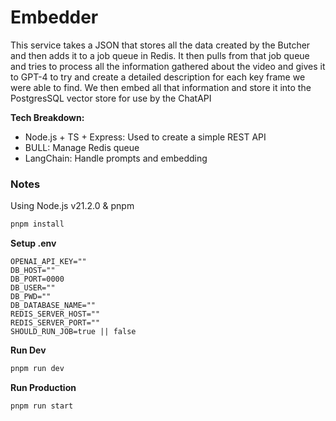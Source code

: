 # Embedder

This service takes a JSON that stores all the data created by the Butcher and then adds it to a job queue in Redis. It then pulls from that job queue and tries to process all the information gathered about the video and gives it to GPT-4 to try and create a detailed description for each key frame we were able to find. We then embed all that information and store it into the PostgresSQL vector store for use by the ChatAPI

**Tech Breakdown:**

- Node.js + TS + Express: Used to create a simple REST API
- BULL: Manage Redis queue 
- LangChain: Handle prompts and embedding 

### Notes

Using Node.js v21.2.0 & pnpm

```bash 
pnpm install
```

**Setup .env**

```.env
OPENAI_API_KEY=""
DB_HOST=""
DB_PORT=0000
DB_USER=""
DB_PWD=""
DB_DATABASE_NAME=""
REDIS_SERVER_HOST=""
REDIS_SERVER_PORT=""
SHOULD_RUN_JOB=true || false
```
**Run Dev**

```bash
pnpm run dev
```

**Run Production**

```bash
pnpm run start
```